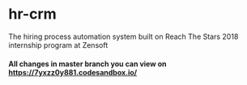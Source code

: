 # hr-crm
The hiring process automation system built on Reach The Stars 2018 internship program at Zensoft
#### All changes in master branch you can view on https://7yxzz0y881.codesandbox.io/

